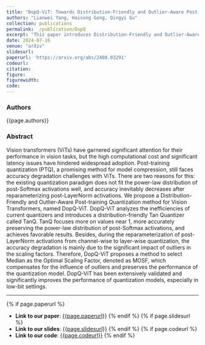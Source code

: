 ```yaml
---
title: "DopQ-ViT: Towards Distribution-Friendly and Outlier-Aware Post-Training Quantization for Vision Transformers"
authors: "Lianwei Yang, Haisong Gong, Qingyi Gu"
collection: publications
permalink:  /publication/DopQ
excerpt: "This paper introduces Distribution-Friendly and Outlier-Aware Post-training Quantization method for Vision Transformers, named DopQ-ViT. It includes Tan Quatizer (TanQ) and Median as the Optimal Scaling Factor (MOSF)."
date: 2024-07-16
venue: "arXiv"
slidesurl: 
paperurl: 'https://arxiv.org/abs/2408.03291'
codeurl:
citation:
figure: 
figurewidth: 
code:
---
```


### Authors
{{page.authors}}

### Abstract

Vision transformers (ViTs) have garnered significant attention for their performance in vision tasks, but the high computational cost and significant latency issues have hindered widespread adoption. Post-training quantization (PTQ), a promising method for model compression, still faces accuracy degradation challenges with ViTs. There are two reasons for this: the existing quantization paradigm does not fit the power-law distribution of post-Softmax activations well, and accuracy inevitably decreases after reparameterizing post-LayerNorm activations. We propose a Distribution-Friendly and Outlier-Aware Post-training Quantization method for Vision Transformers, named DopQ-ViT. DopQ-ViT analyzes the inefficiencies of current quantizers and introduces a distribution-friendly Tan Quantizer called TanQ. TanQ focuses more on values near 1, more accurately preserving the power-law distribution of post-Softmax activations, and achieves favorable results. Besides, during the reparameterization of post-LayerNorm activations from channel-wise to layer-wise quantization, the accuracy degradation is mainly due to the significant impact of outliers in the scaling factors. Therefore, DopQ-ViT proposes a method to select Median as the Optimal Scaling Factor, denoted as MOSF, which compensates for the influence of outliers and preserves the performance of the quantization model. DopQ-ViT has been extensively validated and significantly improves the performance of quantization models, especially in low-bit settings.

---
{% if page.paperurl %}
- **Link to our paper**: [{{page.paperurl}}]({{page.paperurl}})
{% endif %}
{% if page.slidesurl %}
- **Link to our slides**: [{{page.slidesurl}}]({{page.slidesurl}})
{% endif %}
{% if page.codeurl %}
- **Link to our code**: [{{page.codeurl}}]({{page.codeurl}})
{% endif %}
